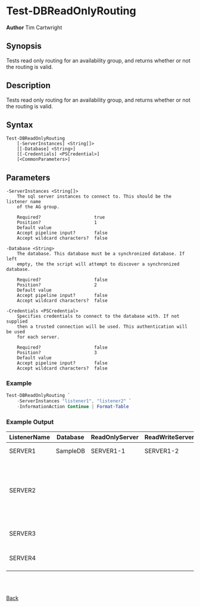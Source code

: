 # Test-DBReadOnlyRouting
**Author** Tim Cartwright

## Synopsis
Tests read only routing for an availability group, and returns whether or not the routing is valid.

## Description
Tests read only routing for an availability group, and returns whether or not the routing is valid.

## Syntax
    Test-DBReadOnlyRouting 
        [-ServerInstances] <String[]> 
        [[-Database] <String>] 
        [[-Credentials] <PSCredential>] 
        [<CommonParameters>]

## Parameters
    -ServerInstances <String[]>
        The sql server instances to connect to. This should be the listener name 
        of the AG group.

        Required?                    true
        Position?                    1
        Default value                
        Accept pipeline input?       false
        Accept wildcard characters?  false

    -Database <String>
        The database. This database must be a synchronized database. If left 
        empty, the the script will attempt to discover a synchronized database.

        Required?                    false
        Position?                    2
        Default value                
        Accept pipeline input?       false
        Accept wildcard characters?  false

    -Credentials <PSCredential>
        Specifies credentials to connect to the database with. If not supplied 
        then a trusted connection will be used. This authentication will be used 
        for each server.

        Required?                    false
        Position?                    3
        Default value                
        Accept pipeline input?       false
        Accept wildcard characters?  false

### Example 

```powershell
Test-DBReadOnlyRouting `
    -ServerInstances "listener1", "listener2" `
    -InformationAction Continue | Format-Table
```

### Example Output

| ListenerName | Database | ReadOnlyServer | ReadWriteServer | ReadOnlyIsValid | Reason |
| ------------ | -------- | -------------- | --------------- | --------------- | ------ |
| SERVER1 | SampleDB | SERVER1-1 | SERVER1-2 | False | SERVERS ARE EQUAL |
| SERVER2 |  |  |  | False | EXCEPTION: Login failed. The login is from an untrusted domain and cannot be used with Integrated authentication. |
| SERVER3 |  |  |  | False | NO SYNCHRONIZED DBS |
| SERVER4 |  |  |  | False | NO SYNCHRONIZED DBS |

<br/>
<br/>
  
[Back](/README.md)
